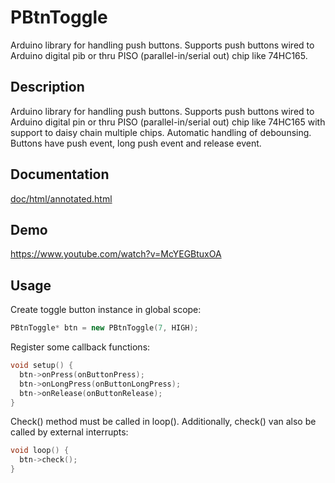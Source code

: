 # PBtnToggle
Arduino library for handling push buttons. Supports push buttons wired to Arduino digital pib or thru PISO (parallel-in/serial out) chip like 74HC165.

## Description
Arduino library for handling push buttons. Supports push buttons wired to Arduino digital pin or thru PISO (parallel-in/serial out) chip like 74HC165 with support to daisy chain multiple chips. Automatic handling of debounsing. Buttons have push event, long push event and release event.

## Documentation
[doc/html/annotated.html](https://htmlpreview.github.io/?https://raw.githubusercontent.com/petslane/PBtnToggle/master/doc/html/annotated.html)

## Demo
https://www.youtube.com/watch?v=McYEGBtuxOA

## Usage
Create toggle button instance in global scope:
```c++
PBtnToggle* btn = new PBtnToggle(7, HIGH);
```
Register some callback functions:
```c++
void setup() {
  btn->onPress(onButtonPress);
  btn->onLongPress(onButtonLongPress);
  btn->onRelease(onButtonRelease);
}
```
Check() method must be called in loop(). Additionally, check() van also be called by external interrupts:
```c++
void loop() {
  btn->check();
}
```
